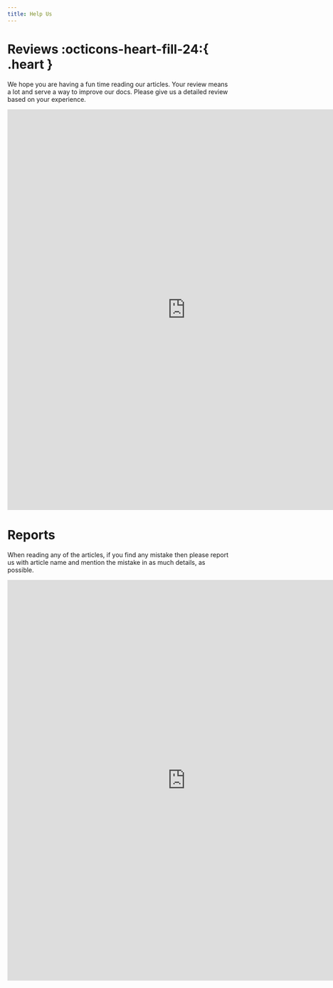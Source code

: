 ```yaml
---
title: Help Us
---
```

# Reviews :octicons-heart-fill-24:{ .heart }

We hope you are having a fun time reading our articles. Your review means a lot and serve a way to improve our docs. Please give us a detailed review based on your experience.

<iframe src="https://docs.google.com/forms/d/e/1FAIpQLSdp-Q99kOpn6kwq3Qu_4SORAgpALuqOUUArbmJehR2NkGBFgQ/viewform?embedded=true" width="800" height="900" frameborder="0" marginheight="0" marginwidth="0">Loading…</iframe>

# Reports

When reading any of the articles, if you find any mistake then please report us with article name and mention the mistake in as much details, as possible.

<iframe src="https://docs.google.com/forms/d/e/1FAIpQLScG8AoWFVmazZ2TRS7KdvFtdkWAFvAnUlIJFb2-P0-DUWJV2Q/viewform?embedded=true" width="800" height="900" frameborder="0" marginheight="0" marginwidth="0">Loading…</iframe>
